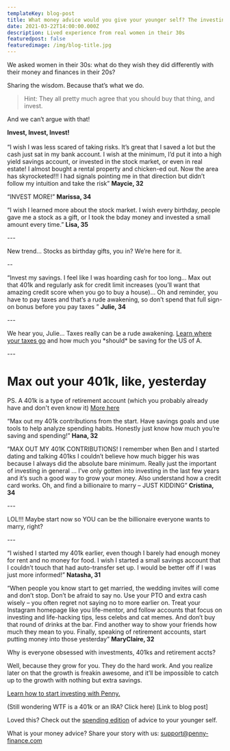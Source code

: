 ```yaml
---
templateKey: blog-post
title: What money advice would you give your younger self? The investing edition.
date: 2021-03-22T14:00:00.000Z
description: Lived experience from real women in their 30s
featuredpost: false
featuredimage: /img/blog-title.jpg
---
```





We asked women in their 30s: what do they wish they did differently with their money and finances in their 20s? 

Sharing the wisdom. Because that’s what we do. 

> Hint: They all pretty much agree that you should buy that thing, and invest. 

And we can’t argue with that!

**Invest, Invest, Invest!**\
\
“I wish I was less scared of taking risks. It’s great that I saved a lot but the cash just sat in my bank account. I wish at the minimum, I’d put it into a high yield savings account, or invested in the stock market, or even in real estate! I almost bought a rental property and chicken-ed out. Now the area has skyrocketed!!! I had signals pointing me in that direction but didn’t follow my intuition and take the risk” **Maycie, 32**

“INVEST MORE!” **Marissa, 34** 

“I wish I learned more about the stock market. I wish every birthday, people gave me a stock as a gift, or I took the bday money and invested a small amount every time.” **Lisa, 35** 

\---

New trend… Stocks as birthday gifts, you in? We’re here for it. 

\--

“Invest my savings. I feel like I was hoarding cash for too long… Max out that 401k and regularly ask for credit limit increases (you’ll want that amazing credit score when you go to buy a house)… Oh and reminder, you have to pay taxes and that’s a rude awakening, so don’t spend that full sign-on bonus before you pay taxes ” **Julie, 34**

\---

We hear you, Julie... Taxes really can be a rude awakening. [Learn where your taxes go](<Pay stub blog>) and how much you \*should\* be saving for the US of A. 

\---

# Max out your 401k, like, yesterday

 PS. A 401k is a type of retirement account (which you probably already have and don't even know it) [More here ](<401k blog post>)

“Max out my 401k contributions from the start. Have savings goals and use tools to help analyze spending habits. Honestly just know how much you’re saving and spending!” **Hana, 32**

“MAX OUT MY 401K CONTRIBUTIONS! I remember when Ben and I started dating and talking 401ks I couldn’t believe how much bigger his was because I always did the absolute bare minimum. Really just the important of investing in general ... I’ve only gotten into investing in the last few years and it’s such a good way to grow your money. Also understand how a credit card works. Oh, and find a billionaire to marry – JUST KIDDING” **Cristina, 34** 

\---

LOL!!! Maybe start now so YOU can be the billionaire everyone wants to marry, right? 

\---

“I wished I started my 401k earlier, even though I barely had enough money for rent and no money for food. I wish I started a small savings account that I couldn’t touch that had auto-transfer set up. I would be better off if I was just more informed!” **Natasha, 31** 

“When people you know start to get married, the wedding invites will come and don’t stop. Don’t be afraid to say no. Use your PTO and extra cash wisely – you often regret not saying no to more earlier on. Treat your Instagram homepage like you life-mentor, and follow accounts that focus on investing and life-hacking tips, less celebs and cat memes. And don’t buy that round of drinks at the bar. Find another way to show your friends how much they mean to you. Finally, speaking of retirement accounts, start putting money into those yesterday” **MaryClaire, 32**

Why is everyone obsessed with investments, 401ks and retirement accts? 

Well, because they grow for you. They do the hard work. And you realize later on that the growth is freakin awesome, and it’ll be impossible to catch up to the growth with nothing but extra savings. 

[Learn how to start investing with Penny. ](www.penny-finance.com)

(Still wondering WTF is a 401k or an IRA? Click here) \[Link to blog post] 

Loved this? Check out the [spending edition](<Spending advice>) of advice to your younger self.  

What is your money advice? Share your story with us: [support@penny-finance.com](<>)